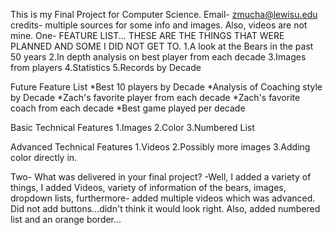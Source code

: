 This is my Final Project for Computer Science.   Email- zmucha@lewisu.edu        credits- multiple sources for some info and images. Also, videos are not mine.
One- FEATURE LIST... THESE ARE THE THINGS THAT WERE PLANNED AND SOME I DID NOT GET TO.
1.A look at the Bears in the past 50 years
2.In depth analysis on best player from each decade
3.Images from players
4.Statistics
5.Records by Decade

Future Feature List
*Best 10 players by Decade
*Analysis of Coaching style by Decade
*Zach's favorite player from each decade
*Zach's favorite coach from each decade
*Best game played per decade

Basic Technical Features
1.Images
2.Color
3.Numbered List


Advanced Technical Features
1.Videos
2.Possibly more images
3.Adding color directly in.

Two- What was delivered in your final project?
-Well, I added a variety of things, I added Videos, variety of information of the bears, images, dropdown lists, furthermore- added multiple videos which was advanced. Did not add buttons...didn't think it would look right. Also, added numbered list and an orange border...
